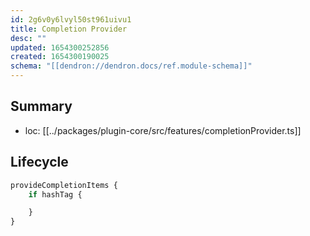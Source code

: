```yaml
---
id: 2g6v0y6lvyl50st961uivu1
title: Completion Provider
desc: ""
updated: 1654300252856
created: 1654300190025
schema: "[[dendron://dendron.docs/ref.module-schema]]"
---
```


## Summary

- loc: [[../packages/plugin-core/src/features/completionProvider.ts]]

## Lifecycle

```ts
provideCompletionItems {
	if hashTag {

	}
}
```

